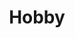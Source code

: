 ---
layout: tag-list
type: tag
title: Hobby
slug: hobby
category: life
order: 2
sidebar: true
description: >
    취미 생활
---
